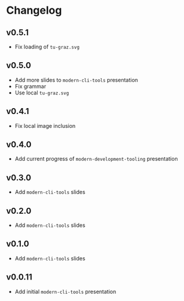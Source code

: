 # Changelog

## v0.5.1

- Fix loading of `tu-graz.svg`

## v0.5.0

- Add more slides to `modern-cli-tools` presentation
- Fix grammar
- Use local `tu-graz.svg`

## v0.4.1

- Fix local image inclusion

## v0.4.0

- Add current progress of `modern-development-tooling` presentation

## v0.3.0

- Add `modern-cli-tools` slides

## v0.2.0

- Add `modern-cli-tools` slides

## v0.1.0

- Add `modern-cli-tools` slides

## v0.0.11

- Add initial `modern-cli-tools` presentation
